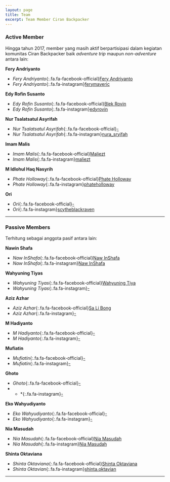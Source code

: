 ```yaml
---
layout: page
title: Team
excerpt: Team Member Ciran Backpacker
---
```

### Active Member

Hingga tahun 2017, member yang masih aktif berpartisipasi dalam kegiatan komunitas Ciran Backpacker baik *adventure trip* maupun *non-adventure* antara lain:

**Fery Andriyanto**

- *Fery Andriyanto*{:.fa.fa-facebook-official}[Fery Andriyanto](https://facebook.com/fery.andriyanto)
- *Fery Andriyanto*{:.fa.fa-instagram}[ferymaveric](https://www.instagram.com/ferymaveric/)

**Edy Rofin Susanto**

- *Edy Rofin Susanto*{:.fa.fa-facebook-official}[Blek Rovin](https://facebook.com/100007365459597)
- *Edy Rofin Susanto*{:.fa.fa-instagram}[edyrovin](https://www.instagram/edyrovin)

**Nur Tsalatsatul Asyrifah**

- *Nur Tsalatsatul Asyrifah*{:.fa.fa-facebook-official}[-](/)
- *Nur Tsalatsatul Asyrifah*{:.fa.fa-instagram}[nura_sryifah](https://www.instagram.com/nura_syrifah/)

**Imam Malis** 

- *Imam Malis*{:.fa.fa-facebook-official}[Maliezt](https://facebook.com/maliezt.sevenfoldism)
- *Imam Malis*{:.fa.fa-instagram}[maliezt](https://www.instagram.com/maliezt)
 
**M Idlohul Haq Nasyrih**

- *Phate Holloway*{:.fa.fa-facebook-official}[Phate Holloway](https://facebook.com/phateholloway)
- *Phate Holloway*{:.fa.fa-instagram}[phateholloway](https://www.instagram.com/phateholloway)
 
**Ori**

- *Ori*{:.fa.fa-facebook-official}[-](/)
- *Ori*{:.fa.fa-instagram}[scytheblackraven](https://www.instagram.com/scytheblackraven/)
___

### Passive Members

Terhitung sebagai anggota pasif antara lain:

**Nawin Shafa**

- *Naw InShafa*{:.fa.fa-facebook-official}[Naw InShafa](https://facebook.com/naw.inshafa)
- *Naw InShafa*{:.fa.fa-instagram}[Naw InShafa](/)

**Wahyuning Tiyas**

- *Wahyuning Tiyas*{:.fa.fa-facebook-official}[Wahyuning Tiya](https://facebook.com/tyaz.c.qmue)
- *Wahyuning Tiyas*{:.fa.fa-instagram}[-](/)

**Aziz Azhar**

- *Aziz Azhar*{:.fa.fa-facebook-official}[Sa Li Bong](https://facebook.com/100000772036574)
- *Aziz Azhar*{:.fa.fa-instagram}[-](/)

**M Hadiyanto**

- *M Hadiyanto*{:.fa.fa-facebook-official}[-](https://facebook.com/muntahid)
- *M Hadiyanto*{:.fa.fa-instagram}[-](/)


**Mufiatin**

- *Mufiatin*{:.fa.fa-facebook-official}[-](/)
- *Mufiatin*{:.fa.fa-instagram}[-](/)

**Ghoto**

- *Ghoto*{:.fa.fa-facebook-official}[-](/)
- * *{:.fa.fa-instagram}[-](/)


**Eko Wahyudiyanto**

- *Eko Wahyudiyanto*{:.fa.fa-facebook-official}[-](/)
- *Eko Wahyudiyanto*{:.fa.fa-instagram}[-](/)

**Nia Masudah**

- *Nia Masudah*{:.fa.fa-facebook-official}[Nia Masudah](/)
- *Nia Masudah*{:.fa.fa-instagram}[Nia Masudah](/)

**Shinta Oktaviana**

- *Shinta Oktaviana*{:.fa.fa-facebook-official}[Shinta Oktaviana](https://facebook.com/100000357524498)
- *Shinta Oktavian*{:.fa.fa-instagram}[shinta.oktavian](https://instagram.com/shinta.oktavian)
 ___
